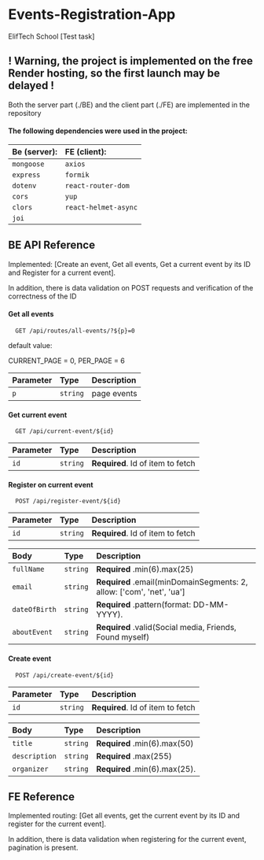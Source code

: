 # Events-Registration-App

ElifTech School [Test task]


## ! Warning, the project is implemented on the free Render hosting, so the first launch may be delayed !

Both the server part (./BE) and the client part (./FE) are implemented in the repository

#### The following dependencies were used in the project:

| Be (server): | FE (client):    | 
| :-------- | :------- | 
| `mongoose` | `axios` | 
| `express` | `formik` | 
| `dotenv` | `react-router-dom` | 
| `cors` | `yup` | 
| `clors` | `react-helmet-async` | 
| `joi` | | 



## BE API Reference
Implemented: [Create an event, Get all events, Get a current event by its ID and Register for a current event]. 

In addition, there is data validation on POST requests and verification of the correctness of the ID

#### Get all events

```http
  GET /api/routes/all-events/?${p}=0
```

default value:

CURRENT_PAGE = 0,
PER_PAGE = 6

| Parameter | Type     | Description                |
| :-------- | :------- | :------------------------- |
| `p` | `string` | page events|

#### Get current event

```http
  GET /api/current-event/${id}
```

| Parameter | Type     | Description                       |
| :-------- | :------- | :-------------------------------- |
| `id`      | `string` | **Required**. Id of item to fetch |

#### Register on current event


```http
  POST /api/register-event/${id}
```

| Parameter | Type     | Description                       |
| :-------- | :------- | :-------------------------------- |
| `id`      | `string` | **Required**. Id of item to fetch |

| Body | Type     | Description                       |
| :-------- | :------- | :-------------------------------- |
| `fullName`      | `string` | **Required** .min(6).max(25) |
| `email`      | `string` | **Required** .email(minDomainSegments: 2,  allow: ['com', 'net', 'ua'] |
| `dateOfBirth`      | `string` | **Required** .pattern(format: DD-MM-YYYY). |
| `aboutEvent`      | `string` | **Required** .valid(Social media, Friends, Found myself) |

#### Create event


```http
  POST /api/create-event/${id}
```

| Parameter | Type     | Description                       |
| :-------- | :------- | :-------------------------------- |
| `id`      | `string` | **Required**. Id of item to fetch |

| Body | Type     | Description                       |
| :-------- | :------- | :-------------------------------- |
| `title`      | `string` | **Required** .min(6).max(50) |
| `description`      | `string` | **Required** .max(255) |
| `organizer`      | `string` | **Required** .min(6).max(25). |

## FE Reference
Implemented routing: [Get all events, get the current event by its ID and register for the current event].

In addition, there is data validation when registering for the current event, pagination is present.
